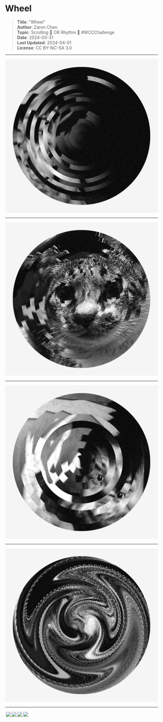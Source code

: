 # Wheel

> **Title**: "Wheel"  
> **Author**: Zaron Chen  
> **Topic**: Scrolling 🛞 OR Rhythm 🥁 #WCCChallenge  
> **Date**: 2024-03-31  
> **Last Updated**: 2024-04-01  
> **License**: CC BY-NC-SA 3.0

---

<a href="https://openprocessing.org/sketch/2225395">
  <img src="./preview/1.png" width="600">
</a>

---

<a href="https://openprocessing.org/sketch/2225395">
  <img src="./preview/2.png" width="600">
</a>

---

<a href="https://openprocessing.org/sketch/2225395">
  <img src="./preview/3.png" width="600">
</a>

---

<a href="https://openprocessing.org/sketch/2225395">
  <img src="./preview/4.png" width="600">
</a>

---

<img style="height:22px!important;margin-left:3px;vertical-align:text-bottom;" src="https://mirrors.creativecommons.org/presskit/icons/cc.svg?ref=chooser-v1"><img style="height:22px!important;margin-left:3px;vertical-align:text-bottom;" src="https://mirrors.creativecommons.org/presskit/icons/by.svg?ref=chooser-v1"><img style="height:22px!important;margin-left:3px;vertical-align:text-bottom;" src="https://mirrors.creativecommons.org/presskit/icons/nc.svg?ref=chooser-v1"><img style="height:22px!important;margin-left:3px;vertical-align:text-bottom;" src="https://mirrors.creativecommons.org/presskit/icons/sa.svg?ref=chooser-v1">
